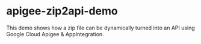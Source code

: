 # apigee-zip2api-demo
This demo shows how a zip file can be dynamically turned into an API using Google Cloud Apigee &amp; AppIntegration.
